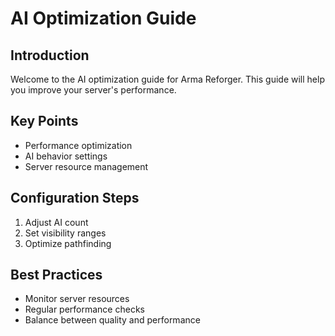 # AI Optimization Guide

## Introduction
Welcome to the AI optimization guide for Arma Reforger. This guide will help you improve your server's performance.

## Key Points
- Performance optimization
- AI behavior settings
- Server resource management

## Configuration Steps
1. Adjust AI count
2. Set visibility ranges
3. Optimize pathfinding

## Best Practices
- Monitor server resources
- Regular performance checks
- Balance between quality and performance
